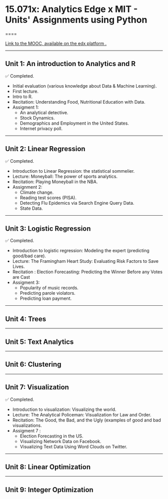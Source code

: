 # 15.071x: Analytics Edge x MIT - Units' Assignments using Python

====


[Link to the MOOC, available on the edx platform .](https://courses.edx.org/courses/course-v1:MITx+15.071x_3+1T2016/ "Link to the MOOC")

-----
## Unit 1: An introduction to Analytics and R

:white_check_mark: Completed.

- Initial evaluation (various knowledge about Data & Machine Learning).
- First lecture.
- Intro to R.
- Recitation: Understanding Food, Nutritional Education with Data.
- Assigment 1:
    - An analytical detective.
    - Stock Dynamics.
    - Demographics and Employment in the United States.
    - Internet privacy poll.

-----
## Unit 2: Linear Regression

:white_check_mark: Completed.

- Introduction to Linear Regression: the statistical sommelier.
- Lecture: Moneyball: The power of sports analytics.
- Recitation: Playing Moneyball in the NBA.
- Assignment 2:
    - Climate change.
    - Reading test scores (PISA).
    - Detecting Flu Epidemics via Search Engine Query Data.
    - State Data.

------
## Unit 3: Logistic Regression

:white_check_mark: Completed.

- Introduction to logistic regression: Modeling the expert (predicting good/bad care).
- Lecture: The Framingham Heart Study: Evaluating Risk Factors to Save Lives.
- Recitation : Election Forecasting: Predicting the Winner Before any Votes are Cast
- Assigment 3:
    - Popularity of music records.
    - Predicting parole violators.
    - Predicting loan payment.


------
## Unit 4: Trees



-----
## Unit 5: Text Analytics



-----
## Unit 6: Clustering



-----
## Unit 7: Visualization

:white_check_mark: Completed.

- Introduction to visualization: Visualizing the world.
- Lecture: The Analytical Policeman: Visualization for Law and Order.
- Recitation: The Good, the Bad, and the Ugly (examples of good and bad visualizations.
- Assigment 7 :
    - Election Forecasting in the US.
    - Visualizing Network Data on Facebook.
    - Visualizing Text Data Using Word Clouds on Twitter.

-----
## Unit 8: Linear Optimization



-----
## Unit 9: Integer Optimization


